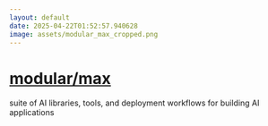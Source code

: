 ```yaml
---
layout: default
date: 2025-04-22T01:52:57.940628
image: assets/modular_max_cropped.png
---
```


# [modular/max](https://github.com/modular/max)

suite of AI libraries, tools, and deployment workflows for building AI applications
